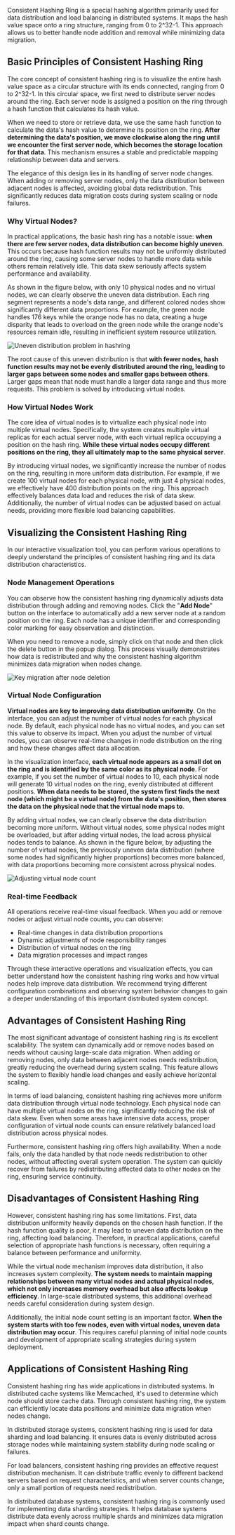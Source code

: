 Consistent Hashing Ring is a special hashing algorithm primarily used for data distribution and load balancing in distributed systems. It maps the hash value space onto a ring structure, ranging from 0 to 2^32-1. This approach allows us to better handle node addition and removal while minimizing data migration.

## Basic Principles of Consistent Hashing Ring

The core concept of consistent hashing ring is to visualize the entire hash value space as a circular structure with its ends connected, ranging from 0 to 2^32-1. In this circular space, we first need to distribute server nodes around the ring. Each server node is assigned a position on the ring through a hash function that calculates its hash value.

When we need to store or retrieve data, we use the same hash function to calculate the data's hash value to determine its position on the ring. **After determining the data's position, we move clockwise along the ring until we encounter the first server node, which becomes the storage location for that data**. This mechanism ensures a stable and predictable mapping relationship between data and servers.

The elegance of this design lies in its handling of server node changes. When adding or removing server nodes, only the data distribution between adjacent nodes is affected, avoiding global data redistribution. This significantly reduces data migration costs during system scaling or node failures.

### Why Virtual Nodes?

In practical applications, the basic hash ring has a notable issue: **when there are few server nodes, data distribution can become highly uneven**. This occurs because hash function results may not be uniformly distributed around the ring, causing some server nodes to handle more data while others remain relatively idle. This data skew seriously affects system performance and availability.

As shown in the figure below, with only 10 physical nodes and no virtual nodes, we can clearly observe the uneven data distribution. Each ring segment represents a node's data range, and different colored nodes show significantly different data proportions. For example, the green node handles 176 keys while the orange node has no data, creating a huge disparity that leads to overload on the green node while the orange node's resources remain idle, resulting in inefficient system resource utilization.

![Uneven distribution problem in hashring](https://slefboot-1251736664.file.myqcloud.com/20241107_ai_gallery_hashring_average.png)

The root cause of this uneven distribution is that **with fewer nodes, hash function results may not be evenly distributed around the ring, leading to larger gaps between some nodes and smaller gaps between others**. Larger gaps mean that node must handle a larger data range and thus more requests. This problem is solved by introducing virtual nodes.

### How Virtual Nodes Work

The core idea of virtual nodes is to virtualize each physical node into multiple virtual nodes. Specifically, the system creates multiple virtual replicas for each actual server node, with each virtual replica occupying a position on the hash ring. **While these virtual nodes occupy different positions on the ring, they all ultimately map to the same physical server**.

By introducing virtual nodes, we significantly increase the number of nodes on the ring, resulting in more uniform data distribution. For example, if we create 100 virtual nodes for each physical node, with just 4 physical nodes, we effectively have 400 distribution points on the ring. This approach effectively balances data load and reduces the risk of data skew. Additionally, the number of virtual nodes can be adjusted based on actual needs, providing more flexible load balancing capabilities.

## Visualizing the Consistent Hashing Ring

In our interactive visualization tool, you can perform various operations to deeply understand the principles of consistent hashing ring and its data distribution characteristics.

### Node Management Operations

You can observe how the consistent hashing ring dynamically adjusts data distribution through adding and removing nodes. Click the "**Add Node**" button on the interface to automatically add a new server node at a random position on the ring. Each node has a unique identifier and corresponding color marking for easy observation and distinction.

When you need to remove a node, simply click on that node and then click the delete button in the popup dialog. This process visually demonstrates how data is redistributed and why the consistent hashing algorithm minimizes data migration when nodes change.

![Key migration after node deletion](https://slefboot-1251736664.file.myqcloud.com/20241107_ai_gallery_hashring_deletenode.png)

### Virtual Node Configuration

**Virtual nodes are key to improving data distribution uniformity**. On the interface, you can adjust the number of virtual nodes for each physical node. By default, each physical node has no virtual nodes, and you can set this value to observe its impact. When you adjust the number of virtual nodes, you can observe real-time changes in node distribution on the ring and how these changes affect data allocation.

In the visualization interface, **each virtual node appears as a small dot on the ring and is identified by the same color as its physical node**. For example, if you set the number of virtual nodes to 10, each physical node will generate 10 virtual nodes on the ring, evenly distributed at different positions. **When data needs to be stored, the system first finds the next node (which might be a virtual node) from the data's position, then stores the data on the physical node that the virtual node maps to**.

By adding virtual nodes, we can clearly observe the data distribution becoming more uniform. Without virtual nodes, some physical nodes might be overloaded, but after adding virtual nodes, the load across physical nodes tends to balance. As shown in the figure below, by adjusting the number of virtual nodes, the previously uneven data distribution (where some nodes had significantly higher proportions) becomes more balanced, with data proportions becoming more consistent across physical nodes.

![Adjusting virtual node count](https://slefboot-1251736664.file.myqcloud.com/20241107_ai_gallery_hashring_virtualnode.png)

### Real-time Feedback

All operations receive real-time visual feedback. When you add or remove nodes or adjust virtual node counts, you can observe:

- Real-time changes in data distribution proportions
- Dynamic adjustments of node responsibility ranges
- Distribution of virtual nodes on the ring
- Data migration processes and impact ranges

Through these interactive operations and visualization effects, you can better understand how the consistent hashing ring works and how virtual nodes help improve data distribution. We recommend trying different configuration combinations and observing system behavior changes to gain a deeper understanding of this important distributed system concept.

## Advantages of Consistent Hashing Ring

The most significant advantage of consistent hashing ring is its excellent scalability. The system can dynamically add or remove nodes based on needs without causing large-scale data migration. When adding or removing nodes, only data between adjacent nodes needs redistribution, greatly reducing the overhead during system scaling. This feature allows the system to flexibly handle load changes and easily achieve horizontal scaling.

In terms of load balancing, consistent hashing ring achieves more uniform data distribution through virtual node technology. Each physical node can have multiple virtual nodes on the ring, significantly reducing the risk of data skew. Even when some areas have intensive data access, proper configuration of virtual node counts can ensure relatively balanced load distribution across physical nodes.

Furthermore, consistent hashing ring offers high availability. When a node fails, only the data handled by that node needs redistribution to other nodes, without affecting overall system operation. The system can quickly recover from failures by redistributing affected data to other nodes on the ring, ensuring service continuity.

## Disadvantages of Consistent Hashing Ring

However, consistent hashing ring has some limitations. First, data distribution uniformity heavily depends on the chosen hash function. If the hash function quality is poor, it may lead to uneven data distribution on the ring, affecting load balancing. Therefore, in practical applications, careful selection of appropriate hash functions is necessary, often requiring a balance between performance and uniformity.

While the virtual node mechanism improves data distribution, it also increases system complexity. **The system needs to maintain mapping relationships between many virtual nodes and actual physical nodes, which not only increases memory overhead but also affects lookup efficiency**. In large-scale distributed systems, this additional overhead needs careful consideration during system design.

Additionally, the initial node count setting is an important factor. **When the system starts with too few nodes, even with virtual nodes, uneven data distribution may occur**. This requires careful planning of initial node counts and development of appropriate scaling strategies during system deployment.

## Applications of Consistent Hashing Ring

Consistent hashing ring has wide applications in distributed systems. In distributed cache systems like Memcached, it's used to determine which node should store cache data. Through consistent hashing ring, the system can efficiently locate data positions and minimize data migration when nodes change.

In distributed storage systems, consistent hashing ring is used for data sharding and load balancing. It ensures data is evenly distributed across storage nodes while maintaining system stability during node scaling or failures.

For load balancers, consistent hashing ring provides an effective request distribution mechanism. It can distribute traffic evenly to different backend servers based on request characteristics, and when server counts change, only a small portion of requests need redistribution.

In distributed database systems, consistent hashing ring is commonly used for implementing data sharding strategies. It helps database systems distribute data evenly across multiple shards and minimizes data migration impact when shard counts change.


